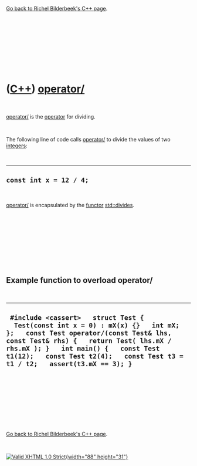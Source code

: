 

[Go back to Richel Bilderbeek's C++ page](Cpp.htm).

 

 

 

 

 

([C++](Cpp.htm)) [operator/](CppOperatorDivide.htm)
===================================================

 

[operator/](CppOperatorDivide.htm) is the [operator](CppOperator.htm)
for dividing.

 

The following line of code calls [operator/](CppOperatorDivide.htm) to
divide the values of two [integers](CppInt.htm):

 

  ---------------------------
  ` const int x = 12 / 4; `
  ---------------------------

 

[operator/](CppOperatorDivide.htm) is encapsulated by the
[functor](CppFunctor.htm) [std::divides](CppDivides.htm).

 

 

 

 

 

Example function to overload operator/
--------------------------------------

 

  -------------------------------------------------------------------------------------------------------------------------------------------------------------------------------------------------------------------------------------------------------------------------------------------------
  ` #include <cassert>   struct Test {   Test(const int x = 0) : mX(x) {}   int mX; };   const Test operator/(const Test& lhs, const Test& rhs) {   return Test( lhs.mX / rhs.mX ); }   int main() {   const Test t1(12);   const Test t2(4);   const Test t3 = t1 / t2;   assert(t3.mX == 3); }`
  -------------------------------------------------------------------------------------------------------------------------------------------------------------------------------------------------------------------------------------------------------------------------------------------------

 

 

 

 

 

[Go back to Richel Bilderbeek's C++ page](Cpp.htm).



 

[![Valid XHTML 1.0 Strict](valid-xhtml10.png){width="88"
height="31"}](http://validator.w3.org/check?uri=referer)

